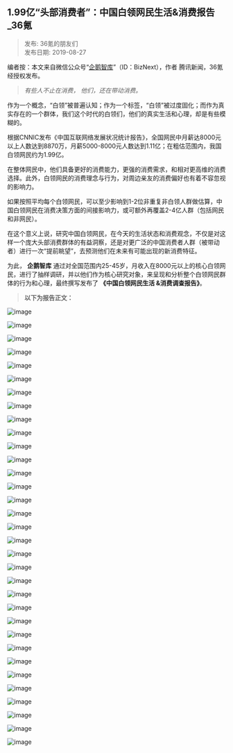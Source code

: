## 1.99亿“头部消费者”：中国白领网民生活&消费报告_36氪  

> 发布: 36氪的朋友们  
> 发布日期: 2019-08-27  

编者按：本文来自微信公众号“[企鹅智库](https://mp.weixin.qq.com/s/Azepz7E_8byo13DPnlkF7g)”（ID：BizNext），作者 腾讯新闻，36氪经授权发布。

>  _有些人不止在消费，_ _他们，还在带动消费。_

作为一个概念，“白领”被普遍认知；作为一个标签，“白领”被过度固化；而作为真实存在的一个群体，我们这个时代的白领们，他们的真实生活和心理，却是有些模糊的。

根据CNNIC发布《中国互联网络发展状况统计报告》，全国网民中月薪达8000元以上人数达到8870万，月薪5000-8000元人数达到1.11亿；在粗估范围内，我国白领网民约为1.99亿。

在整体网民中，他们具备更好的消费能力，更强的消费需求，和相对更高维的消费选择。此外，白领网民的消费理念与行为，对周边亲友的消费偏好也有着不容忽视的影响力。

如果按照平均每个白领网民，可以至少影响到1-2位非重复非白领人群做估算，中国白领网民在消费决策方面的间接影响力，或可额外再覆盖2-4亿人群（包括网民和非网民）。

在这个意义上说，研究中国白领网民，在今天的生活状态和消费观念，不仅是对这样一个庞大头部消费群体的有益洞察，还是对更广泛的中国消费者人群（被带动者）进行一次“提前眺望”，去预测他们在未来有可能出现的新消费特征。

为此， **企鹅智库** 通过对全国范围内25-45岁，月收入在8000元以上的核心白领网民，进行了抽样调研，并以他们作为核心研究对象，来呈现和分析整个白领网民群体的行为和心理，最终撰写发布了 **《中国白领网民生活 &消费调查报告》**。

>  **以下为报告正文：**

![image](images/1908-199ytbxfzzgblwmshxfbg36k-0.jpeg)

![image](images/1908-199ytbxfzzgblwmshxfbg36k-1.jpeg)

![image](images/1908-199ytbxfzzgblwmshxfbg36k-2.jpeg)

![image](images/1908-199ytbxfzzgblwmshxfbg36k-3.png)

![image](images/1908-199ytbxfzzgblwmshxfbg36k-4.png)

![image](images/1908-199ytbxfzzgblwmshxfbg36k-5.jpeg)

![image](images/1908-199ytbxfzzgblwmshxfbg36k-6.jpeg)

![image](images/1908-199ytbxfzzgblwmshxfbg36k-7.jpeg)

![image](images/1908-199ytbxfzzgblwmshxfbg36k-8.jpeg)

![image](images/1908-199ytbxfzzgblwmshxfbg36k-9.png)

![image](images/1908-199ytbxfzzgblwmshxfbg36k-10.jpeg)

![image](images/1908-199ytbxfzzgblwmshxfbg36k-11.jpeg)

![image](images/1908-199ytbxfzzgblwmshxfbg36k-12.jpeg)

![image](images/1908-199ytbxfzzgblwmshxfbg36k-13.jpeg)

![image](images/1908-199ytbxfzzgblwmshxfbg36k-14.jpeg)

![image](images/1908-199ytbxfzzgblwmshxfbg36k-15.jpeg)

![image](images/1908-199ytbxfzzgblwmshxfbg36k-16.jpeg)

![image](images/1908-199ytbxfzzgblwmshxfbg36k-17.jpeg)

![image](images/1908-199ytbxfzzgblwmshxfbg36k-18.jpeg)

![image](images/1908-199ytbxfzzgblwmshxfbg36k-19.jpeg)

![image](images/1908-199ytbxfzzgblwmshxfbg36k-20.png)

![image](images/1908-199ytbxfzzgblwmshxfbg36k-21.jpeg)

![image](images/1908-199ytbxfzzgblwmshxfbg36k-22.jpeg)

![image](images/1908-199ytbxfzzgblwmshxfbg36k-23.jpeg)

![image](images/1908-199ytbxfzzgblwmshxfbg36k-24.jpeg)

![image](images/1908-199ytbxfzzgblwmshxfbg36k-25.png)

![image](images/1908-199ytbxfzzgblwmshxfbg36k-26.jpeg)

![image](images/1908-199ytbxfzzgblwmshxfbg36k-27.jpeg)

![image](images/1908-199ytbxfzzgblwmshxfbg36k-28.png)

![image](images/1908-199ytbxfzzgblwmshxfbg36k-29.png)

![image](images/1908-199ytbxfzzgblwmshxfbg36k-30.jpeg)

![image](images/1908-199ytbxfzzgblwmshxfbg36k-31.jpeg)

![image](images/1908-199ytbxfzzgblwmshxfbg36k-32.jpeg)

